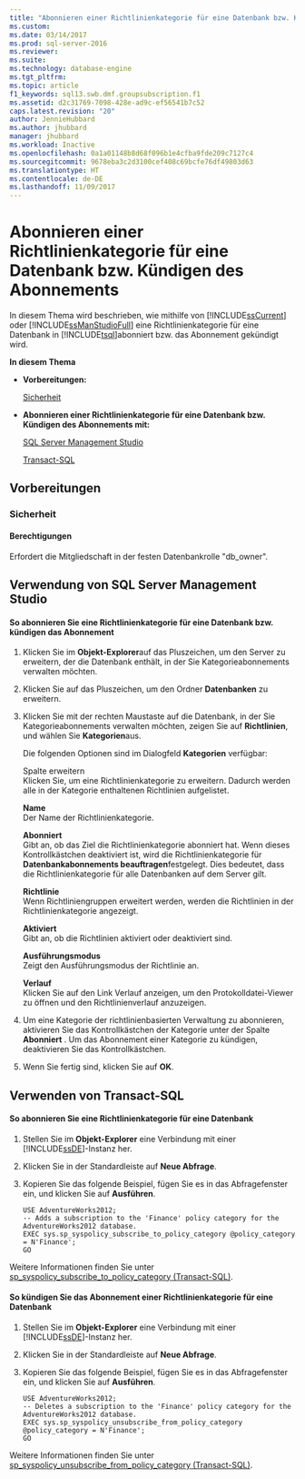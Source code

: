 ```yaml
---
title: "Abonnieren einer Richtlinienkategorie für eine Datenbank bzw. Kündigen des Abonnements | Microsoft Dokumentation"
ms.custom: 
ms.date: 03/14/2017
ms.prod: sql-server-2016
ms.reviewer: 
ms.suite: 
ms.technology: database-engine
ms.tgt_pltfrm: 
ms.topic: article
f1_keywords: sql13.swb.dmf.groupsubscription.f1
ms.assetid: d2c31769-7098-428e-ad9c-ef56541b7c52
caps.latest.revision: "20"
author: JennieHubbard
ms.author: jhubbard
manager: jhubbard
ms.workload: Inactive
ms.openlocfilehash: 0a1a01148b8d68f096b1e4cfba9fde209c7127c4
ms.sourcegitcommit: 9678eba3c2d3100cef408c69bcfe76df49803d63
ms.translationtype: HT
ms.contentlocale: de-DE
ms.lasthandoff: 11/09/2017
---
```

# <a name="subscribe-or-unsubscribe-a-database--to-a-policy-category"></a>Abonnieren einer Richtlinienkategorie für eine Datenbank bzw. Kündigen des Abonnements
  In diesem Thema wird beschrieben, wie mithilfe von [!INCLUDE[ssCurrent](../../includes/sscurrent-md.md)] oder [!INCLUDE[ssManStudioFull](../../includes/ssmanstudiofull-md.md)] eine Richtlinienkategorie für eine Datenbank in [!INCLUDE[tsql](../../includes/tsql-md.md)]abonniert bzw. das Abonnement gekündigt wird.  
  
 **In diesem Thema**  
  
-   **Vorbereitungen:**  
  
     [Sicherheit](#Security)  
  
-   **Abonnieren einer Richtlinienkategorie für eine Datenbank bzw. Kündigen des Abonnements mit:**  
  
     [SQL Server Management Studio](#SSMSProcedure)  
  
     [Transact-SQL](#TsqlProcedure)  
  
##  <a name="BeforeYouBegin"></a> Vorbereitungen  
  
###  <a name="Security"></a> Sicherheit  
  
####  <a name="Permissions"></a> Berechtigungen  
 Erfordert die Mitgliedschaft in der festen Datenbankrolle "db_owner".  
  
##  <a name="SSMSProcedure"></a> Verwendung von SQL Server Management Studio  
  
#### <a name="to-subscribe-or-unsubscribe-a-database-to-a-policy-category"></a>So abonnieren Sie eine Richtlinienkategorie für eine Datenbank bzw. kündigen das Abonnement  
  
1.  Klicken Sie im **Objekt-Explorer**auf das Pluszeichen, um den Server zu erweitern, der die Datenbank enthält, in der Sie Kategorieabonnements verwalten möchten.  
  
2.  Klicken Sie auf das Pluszeichen, um den Ordner **Datenbanken** zu erweitern.  
  
3.  Klicken Sie mit der rechten Maustaste auf die Datenbank, in der Sie Kategorieabonnements verwalten möchten, zeigen Sie auf **Richtlinien**, und wählen Sie **Kategorien**aus.  
  
     Die folgenden Optionen sind im Dialogfeld **Kategorien** verfügbar:  
  
     Spalte erweitern  
     Klicken Sie, um eine Richtlinienkategorie zu erweitern. Dadurch werden alle in der Kategorie enthaltenen Richtlinien aufgelistet.  
  
     **Name**  
     Der Name der Richtlinienkategorie.  
  
     **Abonniert**  
     Gibt an, ob das Ziel die Richtlinienkategorie abonniert hat. Wenn dieses Kontrollkästchen deaktiviert ist, wird die Richtlinienkategorie für **Datenbankabonnements beauftragen**festgelegt. Dies bedeutet, dass die Richtlinienkategorie für alle Datenbanken auf dem Server gilt.  
  
     **Richtlinie**  
     Wenn Richtliniengruppen erweitert werden, werden die Richtlinien in der Richtlinienkategorie angezeigt.  
  
     **Aktiviert**  
     Gibt an, ob die Richtlinien aktiviert oder deaktiviert sind.  
  
     **Ausführungsmodus**  
     Zeigt den Ausführungsmodus der Richtlinie an.  
  
     **Verlauf**  
     Klicken Sie auf den Link Verlauf anzeigen, um den Protokolldatei-Viewer zu öffnen und den Richtlinienverlauf anzuzeigen.  
  
4.  Um eine Kategorie der richtlinienbasierten Verwaltung zu abonnieren, aktivieren Sie das Kontrollkästchen der Kategorie unter der Spalte **Abonniert** . Um das Abonnement einer Kategorie zu kündigen, deaktivieren Sie das Kontrollkästchen.  
  
5.  Wenn Sie fertig sind, klicken Sie auf **OK**.  
  
##  <a name="TsqlProcedure"></a> Verwenden von Transact-SQL  
  
#### <a name="to-subscribe-a-database-to-a-policy-category"></a>So abonnieren Sie eine Richtlinienkategorie für eine Datenbank  
  
1.  Stellen Sie im **Objekt-Explorer** eine Verbindung mit einer [!INCLUDE[ssDE](../../includes/ssde-md.md)]-Instanz her.  
  
2.  Klicken Sie in der Standardleiste auf **Neue Abfrage**.  
  
3.  Kopieren Sie das folgende Beispiel, fügen Sie es in das Abfragefenster ein, und klicken Sie auf **Ausführen**.  
  
    ```  
    USE AdventureWorks2012;  
    -- Adds a subscription to the 'Finance' policy category for the AdventureWorks2012 database.  
    EXEC sys.sp_syspolicy_subscribe_to_policy_category @policy_category = N'Finance';  
    GO  
    ```  
  
 Weitere Informationen finden Sie unter [sp_syspolicy_subscribe_to_policy_category &#40;Transact-SQL&#41;](../../relational-databases/system-stored-procedures/sp-syspolicy-subscribe-to-policy-category-transact-sql.md).  
  
#### <a name="to-unsubscribe-a-database-to-a-policy-category"></a>So kündigen Sie das Abonnement einer Richtlinienkategorie für eine Datenbank  
  
1.  Stellen Sie im **Objekt-Explorer** eine Verbindung mit einer [!INCLUDE[ssDE](../../includes/ssde-md.md)]-Instanz her.  
  
2.  Klicken Sie in der Standardleiste auf **Neue Abfrage**.  
  
3.  Kopieren Sie das folgende Beispiel, fügen Sie es in das Abfragefenster ein, und klicken Sie auf **Ausführen**.  
  
    ```  
    USE AdventureWorks2012;  
    -- Deletes a subscription to the 'Finance' policy category for the AdventureWorks2012 database.  
    EXEC sys.sp_syspolicy_unsubscribe_from_policy_category @policy_category = N'Finance';  
    GO  
    ```  
  
 Weitere Informationen finden Sie unter [sp_syspolicy_unsubscribe_from_policy_category &#40;Transact-SQL&#41;](../../relational-databases/system-stored-procedures/sp-syspolicy-unsubscribe-from-policy-category-transact-sql.md).  
  
  
